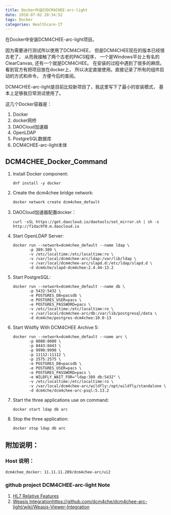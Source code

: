 ```yaml
---
title: Docker中运行DCM4CHEE-arc-light
date: 2018-07-02 20:34:52
tags: Docker
categories: Healthcare-IT
---
```


在Docker中安装DCM4CHEE-arc-light项目。

<!-- more -->

因为需要进行测试所以使用了DCM4CHEE， 但是DCM4CHEE现在的版本已经很古老了， 从而我接触了两个古老的PACS程序， 一个是Windows平台上有名的ClearCanvas, 还有一个就是DCM4CHEE。
在安装的过程中遇到了很多的麻烦。 看到官方有把项目放在docker上， 所以决定直接使用。直接记录了所有的组件启动的方式和命令， 方便今后的查阅。

DCM4CHEE-arc-light是目前比较新项目了，我这里写下了最小的安装模式， 基本上足够我日常测试使用了。

这几个Docker容器是：
1. Docker
1. docker网桥
1. DAOCloud加速器
1. OpenLDAP
1. PostgreSQL数据库
1. DCM4CHEE-arc-light本体


## DCM4CHEE_Docker_Command
1. Install Docker component:   
    ```
    dnf install -y docker  
    ```

1. Create the dcm4chee bridge network:  
    ```
    docker network create dcm4chee_default  
    ```
1. DAOCloud加速器配置docker：
    ```
    curl -sSL https://get.daocloud.io/daotools/set_mirror.sh | sh -s http://f1dac9f0.m.daocloud.io
    ```

1. Start OpenLDAP Server: 
    ```
    docker run --network=dcm4chee_default --name ldap \
           -p 389:389 \
           -v /etc/localtime:/etc/localtime:ro \
           -v /var/local/dcm4chee-arc/ldap:/var/lib/ldap \
           -v /var/local/dcm4chee-arc/slapd.d:/etc/ldap/slapd.d \
           -d dcm4che/slapd-dcm4chee:2.4.44-13.2  
    ```

1. Start PostgreSQL:   
    ```
    docker run --network=dcm4chee_default --name db \
           -p 5432:5432 \
           -e POSTGRES_DB=pacsdb \
           -e POSTGRES_USER=pacs \
           -e POSTGRES_PASSWORD=pacs \
           -v /etc/localtime:/etc/localtime:ro \
           -v /var/local/dcm4chee-arc/db:/var/lib/postgresql/data \
           -d dcm4che/postgres-dcm4chee:10.0-13  
    ```

1. Start Wildfly With DCM4CHEE Archive 5:  
    ```
    docker run --network=dcm4chee_default --name arc \
           -p 8080:8080 \
           -p 8443:8443 \
           -p 9990:9990 \
           -p 11112:11112 \
           -p 2575:2575 \
           -e POSTGRES_DB=pacsdb \
           -e POSTGRES_USER=pacs \
           -e POSTGRES_PASSWORD=pacs \
           -e WILDFLY_WAIT_FOR="ldap:389 db:5432" \
           -v /etc/localtime:/etc/localtime:ro \
           -v /var/local/dcm4chee-arc/wildfly:/opt/wildfly/standalone \
           -d dcm4che/dcm4chee-arc-psql:5.13.2  
    ```

1. Start the three applications use on command:  

    ```
    docker start ldap db arc  
    ```

1. Stop the three application:  
    ```
    docker stop ldap db arc  
    ```

## 附加说明：

### Host 说明：
    dcm4chee_docker: 11.11.11.209/dcm4chee-arc/ui2


### github project DCM4CHEE-arc-light Note  
1. [HL7 Relative Features](https://github.com/dcm4che/dcm4chee-arc-light/wiki/HL7-Related-Features)
1. [Weasis Integration]()https://github.com/dcm4che/dcm4chee-arc-light/wiki/Weasis-Viewer-Integration

